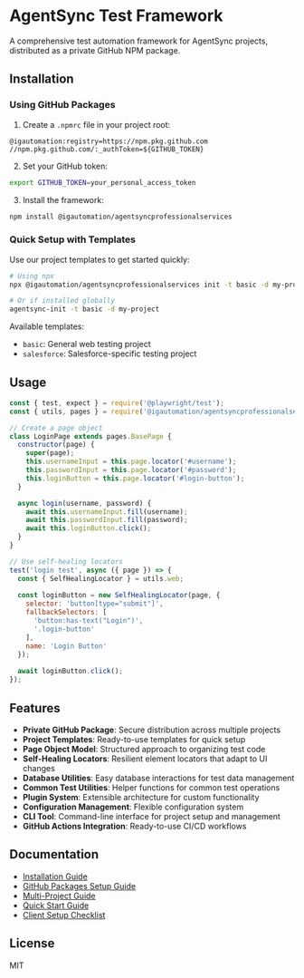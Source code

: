 # AgentSync Test Framework

A comprehensive test automation framework for AgentSync projects, distributed as a private GitHub NPM package.

## Installation

### Using GitHub Packages

1. Create a `.npmrc` file in your project root:

```
@igautomation:registry=https://npm.pkg.github.com
//npm.pkg.github.com/:_authToken=${GITHUB_TOKEN}
```

2. Set your GitHub token:

```bash
export GITHUB_TOKEN=your_personal_access_token
```

3. Install the framework:

```bash
npm install @igautomation/agentsyncprofessionalservices
```

### Quick Setup with Templates

Use our project templates to get started quickly:

```bash
# Using npx
npx @igautomation/agentsyncprofessionalservices init -t basic -d my-project

# Or if installed globally
agentsync-init -t basic -d my-project
```

Available templates:
- `basic`: General web testing project
- `salesforce`: Salesforce-specific testing project

## Usage

```javascript
const { test, expect } = require('@playwright/test');
const { utils, pages } = require('@igautomation/agentsyncprofessionalservices');

// Create a page object
class LoginPage extends pages.BasePage {
  constructor(page) {
    super(page);
    this.usernameInput = this.page.locator('#username');
    this.passwordInput = this.page.locator('#password');
    this.loginButton = this.page.locator('#login-button');
  }

  async login(username, password) {
    await this.usernameInput.fill(username);
    await this.passwordInput.fill(password);
    await this.loginButton.click();
  }
}

// Use self-healing locators
test('login test', async ({ page }) => {
  const { SelfHealingLocator } = utils.web;
  
  const loginButton = new SelfHealingLocator(page, {
    selector: 'button[type="submit"]',
    fallbackSelectors: [
      'button:has-text("Login")',
      '.login-button'
    ],
    name: 'Login Button'
  });
  
  await loginButton.click();
});
```

## Features

- **Private GitHub Package**: Secure distribution across multiple projects
- **Project Templates**: Ready-to-use templates for quick setup
- **Page Object Model**: Structured approach to organizing test code
- **Self-Healing Locators**: Resilient element locators that adapt to UI changes
- **Database Utilities**: Easy database interactions for test data management
- **Common Test Utilities**: Helper functions for common test operations
- **Plugin System**: Extensible architecture for custom functionality
- **Configuration Management**: Flexible configuration system
- **CLI Tool**: Command-line interface for project setup and management
- **GitHub Actions Integration**: Ready-to-use CI/CD workflows

## Documentation

- [Installation Guide](docs/INSTALLATION.md)
- [GitHub Packages Setup Guide](docs/GITHUB_PACKAGES_SETUP.md)
- [Multi-Project Guide](docs/MULTI_PROJECT_GUIDE.md)
- [Quick Start Guide](docs/QUICK_START.md)
- [Client Setup Checklist](docs/CLIENT_SETUP_CHECKLIST.md)

## License

MIT